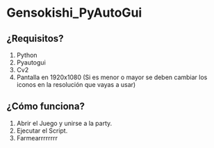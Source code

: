 ﻿# Gensokishi_PyAutoGui

## ¿Requisitos?
1) Python
2) Pyautogui
3) Cv2
4) Pantalla en 1920x1080 (Si es menor o mayor se deben cambiar los iconos en la resolución que vayas a usar)

## ¿Cómo funciona?
1) Abrir el Juego y unirse a la party.
2) Ejecutar el Script.
3) Farmearrrrrrrr
